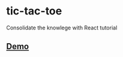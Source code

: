 # tic-tac-toe
Consolidate the knowlege with React tutorial

## [Demo](https://danight.github.io/projects/tic-tac-toe_upd/production-build/index.html)
